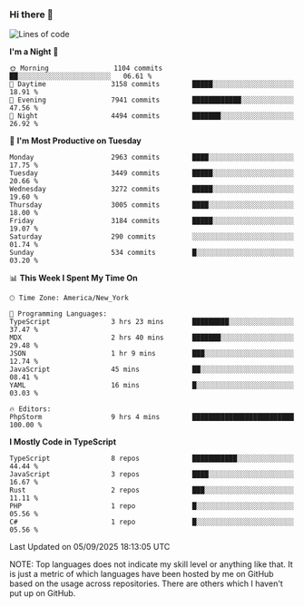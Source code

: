 ### Hi there 👋

<!--
**LynxJinxxy/LynxJinxxy** is a ✨ _special_ ✨ repository because its `README.md` (this file) appears on your GitHub profile.

Here are some ideas to get you started:

- 🔭 I’m currently working on ...
- 🌱 I’m currently learning ...
- 👯 I’m looking to collaborate on ...
- 🤔 I’m looking for help with ...
- 💬 Ask me about ...
- 📫 How to reach me: ...
- 😄 Pronouns: ...
- ⚡ Fun fact: ...
-->

<!--START_SECTION:waka-->
![Lines of code](https://img.shields.io/badge/From%20Hello%20World%20I%27ve%20Written-25.1%20million%20lines%20of%20code-blue)

**I'm a Night 🦉** 

```text
🌞 Morning                1104 commits        ██░░░░░░░░░░░░░░░░░░░░░░░   06.61 % 
🌆 Daytime                3158 commits        █████░░░░░░░░░░░░░░░░░░░░   18.91 % 
🌃 Evening                7941 commits        ████████████░░░░░░░░░░░░░   47.56 % 
🌙 Night                  4494 commits        ███████░░░░░░░░░░░░░░░░░░   26.92 % 
```
📅 **I'm Most Productive on Tuesday** 

```text
Monday                   2963 commits        ████░░░░░░░░░░░░░░░░░░░░░   17.75 % 
Tuesday                  3449 commits        █████░░░░░░░░░░░░░░░░░░░░   20.66 % 
Wednesday                3272 commits        █████░░░░░░░░░░░░░░░░░░░░   19.60 % 
Thursday                 3005 commits        ████░░░░░░░░░░░░░░░░░░░░░   18.00 % 
Friday                   3184 commits        █████░░░░░░░░░░░░░░░░░░░░   19.07 % 
Saturday                 290 commits         ░░░░░░░░░░░░░░░░░░░░░░░░░   01.74 % 
Sunday                   534 commits         █░░░░░░░░░░░░░░░░░░░░░░░░   03.20 % 
```


📊 **This Week I Spent My Time On** 

```text
🕑︎ Time Zone: America/New_York

💬 Programming Languages: 
TypeScript               3 hrs 23 mins       █████████░░░░░░░░░░░░░░░░   37.47 % 
MDX                      2 hrs 40 mins       ███████░░░░░░░░░░░░░░░░░░   29.48 % 
JSON                     1 hr 9 mins         ███░░░░░░░░░░░░░░░░░░░░░░   12.74 % 
JavaScript               45 mins             ██░░░░░░░░░░░░░░░░░░░░░░░   08.41 % 
YAML                     16 mins             █░░░░░░░░░░░░░░░░░░░░░░░░   03.03 % 

🔥 Editors: 
PhpStorm                 9 hrs 4 mins        █████████████████████████   100.00 % 
```

**I Mostly Code in TypeScript** 

```text
TypeScript               8 repos             ███████████░░░░░░░░░░░░░░   44.44 % 
JavaScript               3 repos             ████░░░░░░░░░░░░░░░░░░░░░   16.67 % 
Rust                     2 repos             ███░░░░░░░░░░░░░░░░░░░░░░   11.11 % 
PHP                      1 repo              █░░░░░░░░░░░░░░░░░░░░░░░░   05.56 % 
C#                       1 repo              █░░░░░░░░░░░░░░░░░░░░░░░░   05.56 % 
```




 Last Updated on 05/09/2025 18:13:05 UTC
<!--END_SECTION:waka-->
NOTE: Top languages does not indicate my skill level or anything like that. It is just a metric of which languages have been hosted by me on GitHub based on the usage across repositories. There are others which I haven't put up on GitHub.
